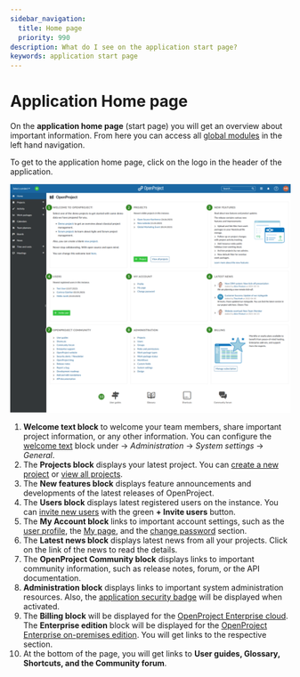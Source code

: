```yaml
---
sidebar_navigation:
  title: Home page
  priority: 990
description: What do I see on the application start page?
keywords: application start page
---
```


# Application Home page

On the **application home page** (start page) you will get an overview about important information. From here you can access all [global modules](./global-modules) in the left hand navigation. 

To get to the application home page, click on the logo in the header of the application.

![User-guide-application-start-page](openproject_user_guide_home_page.png)

1. **Welcome text block** to welcome your team members, share important project information, or any other information. You can configure the [welcome text](../../system-admin-guide/system-settings/general-settings/#welcome-block-text) block under -> *Administration* -> *System settings* -> *General*.
2. The **Projects block** displays your latest project. You can [create a new project](../../getting-started/projects/#create-a-new-project) or [view all projects](../../user-guide/projects/#projects-list).
3. The **New features block** displays feature announcements and developments of the latest releases of OpenProject.
4. The **Users block** displays latest registered users on the instance. You can [invite new users](../../getting-started/invite-members/) with the green **+ Invite users** button.
5. The **My Account block** links to important account settings, such as the [user profile](../../getting-started/my-account/#edit-your-user-information), the [My page](../../getting-started/my-page/), and the [change password](../../getting-started/sign-in-registration/#reset-your-password) section.
6. The **Latest news block** displays latest news from all your projects. Click on the link of the news to read the details.
7. The **OpenProject Community block** displays links to important community information, such as release notes, forum, or the API documentation.
8. **Administration block** displays links to important system administration resources. Also, the [application security badge](../../system-admin-guide/system-settings/general-settings/) will be displayed when activated.
9. The **Billing block** will be displayed for the [OpenProject Enterprise cloud](../../enterprise-guide/enterprise-cloud-guide). The **Enterprise edition** block will be displayed for the [OpenProject Enterprise on-premises edition](../../enterprise-guide/enterprise-on-premises-guide). You will get links to the respective section.
10. At the bottom of the page, you will get links to **User guides, Glossary, Shortcuts, and the Community forum**.
